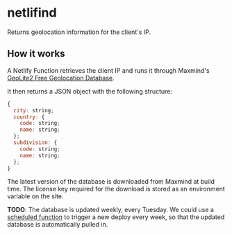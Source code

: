 # netlifind

Returns geolocation information for the client's IP.

## How it works

A Netlify Function retrieves the client IP and runs it through Maxmind's [GeoLite2 Free Geolocation Database](https://dev.maxmind.com/geoip/geolite2-free-geolocation-data).

It then returns a JSON object with the following structure:

```js
{
  city: string;
  country: {
    code: string;
    name: string;
  };
  subdivision: {
    code: string;
    name: string;
  };
}
```

The latest version of the database is downloaded from Maxmind at build time. The license key required for the download is stored as an environment variable on the site.

**TODO**: The database is updated weekly, every Tuesday. We could use a [scheduled function](https://docs.netlify.com/netlify-labs/experimental-features/scheduled-functions/) to trigger a new deploy every week, so that the updated database is automatically pulled in.
